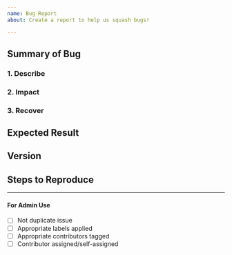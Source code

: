 ```yaml
---
name: Bug Report 
about: Create a report to help us squash bugs!

---
```


<!-- < < < < < < < < < < < < < < < < < < < < < < < < < < < < < < < < < ☺ 
v                            ✰  Thanks for opening an issue! ✰    
v    Before smashing the submit button please review the template.
v    Please also ensure that this is not a duplicate issue :)  
☺ > > > > > > > > > > > > > > > > > > > > > > > > > > > > > > > > >  -->

## Summary of Bug

### 1. Describe
<!-- Concisely describe the issue -->

### 2. Impact
<!-- What impact to the system the issue results -->

### 3. Recover
<!-- How does system go back to normal once it happens? -->

## Expected Result

<!-- What result is expected after the issue addressed? -->

## Version

<!-- git commit hash, output of `fbchaincli --version`, output of `fbchaind --version` -->

## Steps to Reproduce

<!-- What commands in order should someone run to reproduce your problem -->

____

#### For Admin Use

- [ ] Not duplicate issue
- [ ] Appropriate labels applied
- [ ] Appropriate contributors tagged
- [ ] Contributor assigned/self-assigned
